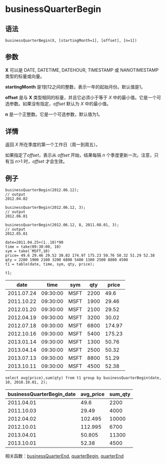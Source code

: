 # businessQuarterBegin

## 语法

`businessQuarterBegin(X, [startingMonth=1], [offset],
[n=1])`

## 参数

**X** 可以是 DATE, DATETIME, DATEHOUR, TIMESTAMP 或 NANOTIMESTAMP
类型的标量或向量。

**startingMonth** 是1到12之间的整数，表示一年的起始月份。默认值是1。

**offset** 是与 **X** 类型相同的标量，并且它必须小于等于 *X*
中的最小值。它是一个可选参数。如果没有指定，*offset* 默认为 *X* 中的最小值。

**n** 是一个正整数。它是一个可选参数，默认值为1。

## 详情

返回 *X* 所在季度的第一个工作日（周一到周五）。

如果指定了*offset*，表示从 *offset* 开始，结果每隔 *n*
个季度更新一次。注意，只有当 *n*>1 时，*offset* 才会生效。

## 例子

```
businessQuarterBegin(2012.06.12);
// output
2012.04.02

businessQuarterBegin(2012.06.12, 3);
// output
2012.06.01

businessQuarterBegin(2012.06.12, 8, 2011.08.01, 3);
// output
2012.05.01

date=2011.04.25+(1..10)*90
time = take(09:30:00, 10)
sym = take(`MSFT,10)
price= 49.6 29.46 29.52 30.02 174.97 175.23 50.76 50.32 51.29 52.38
qty = 2200 1900 2100 3200 6800 5400 1300 2500 8800 4500
t1 = table(date, time, sym, qty, price);

t1;
```

| date | time | sym | qty | price |
| --- | --- | --- | --- | --- |
| 2011.07.24 | 09:30:00 | MSFT | 2200 | 49.6 |
| 2011.10.22 | 09:30:00 | MSFT | 1900 | 29.46 |
| 2012.01.20 | 09:30:00 | MSFT | 2100 | 29.52 |
| 2012.04.19 | 09:30:00 | MSFT | 3200 | 30.02 |
| 2012.07.18 | 09:30:00 | MSFT | 6800 | 174.97 |
| 2012.10.16 | 09:30:00 | MSFT | 5400 | 175.23 |
| 2013.01.14 | 09:30:00 | MSFT | 1300 | 50.76 |
| 2013.04.14 | 09:30:00 | MSFT | 2500 | 50.32 |
| 2013.07.13 | 09:30:00 | MSFT | 8800 | 51.29 |
| 2013.10.11 | 09:30:00 | MSFT | 4500 | 52.38 |

```
select avg(price),sum(qty) from t1 group by businessQuarterBegin(date, 10, 2010.10.01, 2);
```

| businessQuarterBegin\_date | avg\_price | sum\_qty |
| --- | --- | --- |
| 2011.04.01 | 49.6 | 2200 |
| 2011.10.03 | 29.49 | 4000 |
| 2012.04.02 | 102.495 | 10000 |
| 2012.10.01 | 112.995 | 6700 |
| 2013.04.01 | 50.805 | 11300 |
| 2013.10.01 | 52.38 | 4500 |

相关函数：[businessQuarterEnd](businessQuarterEnd.html),
[quarterBegin](../q/quarterBegin.html), [quarterEnd](../q/quarterEnd.html)

